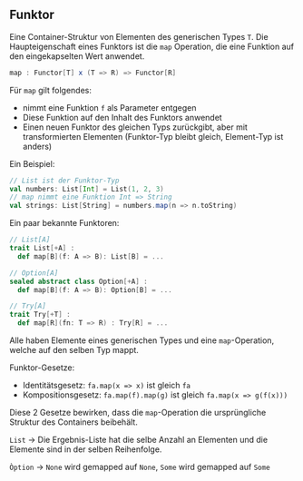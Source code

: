 ## Funktor

Eine Container-Struktur von Elementen des generischen Types `T`.
Die Haupteigenschaft eines Funktors ist die `map` Operation, die eine Funktion auf den eingekapselten Wert anwendet.
```scala
map : Functor[T] x (T => R) => Functor[R] 
```
Für `map` gilt folgendes:
- nimmt eine Funktion `f` als Parameter entgegen
- Diese Funktion auf den Inhalt des Funktors anwendet
- Einen neuen Funktor des gleichen Typs zurückgibt, aber mit transformierten Elementen (Funktor-Typ bleibt gleich, Element-Typ ist anders)

Ein Beispiel:
```scala
// List ist der Funktor-Typ
val numbers: List[Int] = List(1, 2, 3)
// map nimmt eine Funktion Int => String
val strings: List[String] = numbers.map(n => n.toString)
```
Ein paar bekannte Funktoren:
```scala
// List[A]
trait List[+A] :
  def map[B](f: A => B): List[B] = ...

// Option[A]
sealed abstract class Option[+A] :
  def map[B](f: A => B): Option[B] = ...

// Try[A]
trait Try[+T] :
  def map[R](fn: T => R) : Try[R] = ...
```
Alle haben Elemente eines generischen Types und eine `map`-Operation, welche auf den selben Typ mappt.

Funktor-Gesetze:

- Identitätsgesetz: `fa.map(x => x)` ist gleich `fa`
- Kompositionsgesetz: `fa.map(f).map(g)` ist gleich `fa.map(x => g(f(x)))`

Diese 2 Gesetze bewirken, dass die `map`-Operation die ursprüngliche Struktur des Containers beibehält.

`List` -> Die Ergebnis-Liste hat die selbe Anzahl an Elementen und die Elemente sind in der selben Reihenfolge.

`Òption` -> `None` wird gemapped auf `None`, `Some` wird gemapped auf `Some`


